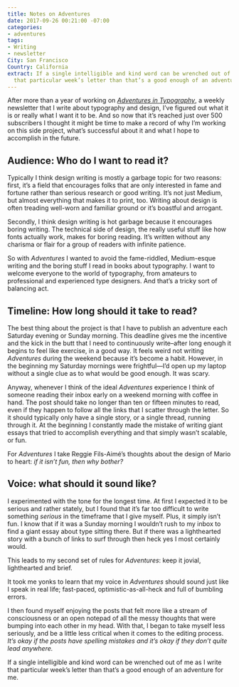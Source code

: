 ```yaml
---
title: Notes on Adventures
date: 2017-09-26 00:21:00 -07:00
categories:
- adventures
tags:
- Writing
- newsletter
City: San Francisco
Country: California
extract: If a single intelligible and kind word can be wrenched out of me as I write
  that particular week’s letter than that’s a good enough of an adventure for me.
---
```


After more than a year of working on *[Adventures in Typography](http://robinrendle.com/adventures)*, a weekly newsletter that I write about typography and design, I’ve figured out what it is or really what I want it to be. And so now that it’s reached just over 500 subscribers I thought it might be time to make a record of why I’m working on this side project, what’s successful about it and what I hope to accomplish in the future.

## Audience: Who do I want to read it?
Typically I think design writing is mostly a garbage topic for two reasons: first, it’s a field that encourages folks that are only interested in fame and fortune rather than serious research or good writing. It’s not just Medium, but almost everything that makes it to print, too. Writing about design is often treading well-worn and familiar ground or it’s boastful and arrogant.

Secondly, I think design writing is hot garbage because it encourages boring writing. The technical side of design, the really useful stuff like how fonts actually work, makes for boring reading. It’s written without any charisma or flair for a group of readers with infinite patience.

So with _Adventures_ I wanted to avoid the fame-riddled, Medium-esque writing and the boring stuff I read in books about typography. I want to welcome everyone to the world of typography, from amateurs to professional and experienced type designers. And that’s a tricky sort of balancing act.

## Timeline: How long should it take to read?
The best thing about the project is that I have to publish an adventure each Saturday evening or Sunday morning. This deadline gives me the incentive and the kick in the butt that I need to continuously write–after long enough it begins to feel like exercise, in a good way. It feels weird not writing _Adventures_  during the weekend because it’s become a habit. However, in the beginning my Saturday mornings were frightful—I’d open up my laptop without a single clue as to what would be good enough. It was scary.

Anyway, whenever I think of the ideal _Adventures_ experience I think of someone reading their inbox early on a weekend morning with coffee in hand. The post should take no longer than ten or fifteen minutes to read, even if they happen to follow all the links that I scatter through the letter. So it should typically only have a single story, or a single thread, running through it. At the beginning I constantly made the mistake of writing giant essays that tried to accomplish everything and that simply wasn’t scalable, or fun.

For _Adventures_ I take Reggie Fils-Aimé’s thoughts about the design of Mario to heart: _if it isn’t fun, then why bother?_ 


## Voice: what should it sound like?
I experimented with the tone for the longest time. At first I expected it to be serious and rather stately, but I found that it’s far too difficult to write something _serious_ in the timeframe that I give myself. Plus, it simply isn’t fun. I know that if it was a Sunday morning I wouldn’t rush to my inbox to find a giant essay about type sitting there. But if there was a lighthearted story with a bunch of links to surf through then heck yes I most certainly would.

This leads to my second set of rules for _Adventures_: keep it jovial, lighthearted and brief.

It took me yonks to learn that my voice in _Adventures_ should sound just like I speak in real life; fast-paced, optimistic-as-all-heck and full of bumbling errors. 

I then found myself enjoying the posts that felt more like a stream of consciousness or an open notepad of all the messy thoughts that were bumping into each other in my head. With that, I began to take myself less seriously, and be a little less critical when it comes to the editing process. _It’s okay if the posts have spelling mistakes and it’s okay if they don’t quite lead anywhere._ 

If a single intelligible and kind word can be wrenched out of me as I write that particular week’s letter than that’s a good enough of an adventure for me.